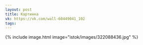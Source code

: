 ```yaml
---
layout: post
title: Картинка
vk: https://vk.com/wall-60449041_102
tags:
---
```

{% include image.html image="istok/images/322088436.jpg" %}